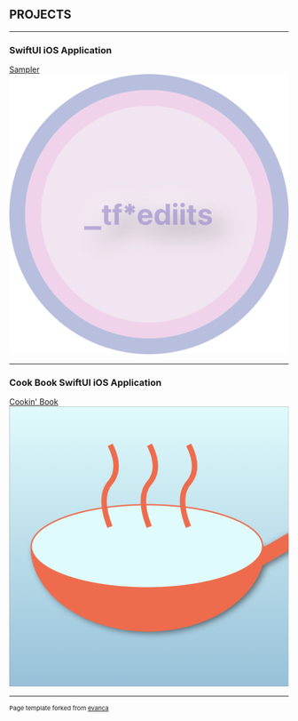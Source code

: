 ## PROJECTS

---

### SwiftUI iOS Application

[Sampler](/sample_page)
<img src="images/CircSampler_HomePage.png?raw=true"/>

---

### Cook Book SwiftUI iOS Application

[Cookin' Book](/cookinBook)
<img src="images/Cookin'Book_Gradient.png?raw=true"/>

---
<p style="font-size:11px">Page template forked from <a href="https://github.com/evanca/quick-portfolio">evanca</a></p>
